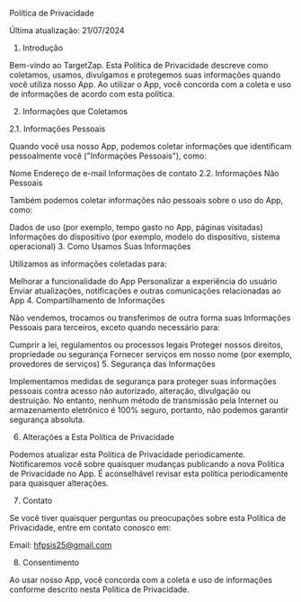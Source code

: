 Política de Privacidade

Última atualização: 21/07/2024

1. Introdução

Bem-vindo ao TargetZap. Esta Política de Privacidade descreve como coletamos, usamos, divulgamos e protegemos suas informações quando você utiliza nosso App. Ao utilizar o App, você concorda com a coleta e uso de informações de acordo com esta política.

2. Informações que Coletamos

2.1. Informações Pessoais

Quando você usa nosso App, podemos coletar informações que identificam pessoalmente você ("Informações Pessoais"), como:

Nome
Endereço de e-mail
Informações de contato
2.2. Informações Não Pessoais

Também podemos coletar informações não pessoais sobre o uso do App, como:

Dados de uso (por exemplo, tempo gasto no App, páginas visitadas)
Informações do dispositivo (por exemplo, modelo do dispositivo, sistema operacional)
3. Como Usamos Suas Informações

Utilizamos as informações coletadas para:

Melhorar a funcionalidade do App
Personalizar a experiência do usuário
Enviar atualizações, notificações e outras comunicações relacionadas ao App
4. Compartilhamento de Informações

Não vendemos, trocamos ou transferimos de outra forma suas Informações Pessoais para terceiros, exceto quando necessário para:

Cumprir a lei, regulamentos ou processos legais
Proteger nossos direitos, propriedade ou segurança
Fornecer serviços em nosso nome (por exemplo, provedores de serviços)
5. Segurança das Informações

Implementamos medidas de segurança para proteger suas informações pessoais contra acesso não autorizado, alteração, divulgação ou destruição. No entanto, nenhum método de transmissão pela Internet ou armazenamento eletrônico é 100% seguro, portanto, não podemos garantir segurança absoluta.

6. Alterações a Esta Política de Privacidade

Podemos atualizar esta Política de Privacidade periodicamente. Notificaremos você sobre quaisquer mudanças publicando a nova Política de Privacidade no App. É aconselhável revisar esta política periodicamente para quaisquer alterações.

7. Contato

Se você tiver quaisquer perguntas ou preocupações sobre esta Política de Privacidade, entre em contato conosco em:

Email: hfpsis25@gmail.com

8. Consentimento

Ao usar nosso App, você concorda com a coleta e uso de informações conforme descrito nesta Política de Privacidade.
